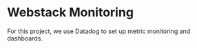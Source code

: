 # Webstack Monitoring

For this project, we use Datadog to set up metric monitoring and dashboards.
